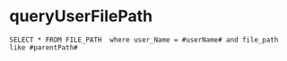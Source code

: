 queryUserFilePath
===
    
    SELECT * FROM FILE_PATH  where user_Name = #userName# and file_path like #parentPath#
